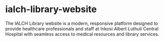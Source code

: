 # ialch-library-website
The IALCH Library website is a modern, responsive platform designed to provide healthcare professionals and staff at Inkosi Albert Luthuli Central Hospital with seamless access to medical resources and library services. 
